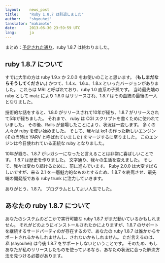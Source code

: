 ```yaml
---
layout:    news_post
title:     "Ruby 1.8.7 は引退しました"
author:    "shyouhei"
tanslator: "makimoto"
date:      2013-06-30 23:59:59 UTC
lang:      ja
---
```


まとめ：[予定された通り][1]、ruby 1.8.7 は終わりました。

[1]: http://www.ruby-lang.org/ja/news/2011/10/07/plans-for-1-8-7/

## ruby 1.8.7 について

すでに大半の方は ruby 1.9.x か 2.0.0 をお使いのことと思います。 (**もしまだならそうしてください。**)
かつて、1.4.x、1.6.x、1.8.x といったバージョンがありました。
これらは MRI と呼ばれており、ruby 1.0 直系の子孫です。
当時最先端の ruby として matz により 1.8.0 はリリースされ、1.8.7 はその血統の最後の一人となりました。

技術的な話をすると、1.8.0 がリリースされて10年が経ち、1.8.7 がリリースされて5年が経ちました。
それまで、 ruby は CGI スクリプトを書くために使われていました。
その後、Rails が登場したことにより、状況は一変します。
多くの人々が ruby を使い始めました。
そして、我々は ko1 の作った新しいエンジン (その当時は YARV と呼ばれていました) をマージするに至りました。
このエンジンは今日使われている正統な ruby となりました。

10年が経ち、1.8.7 がレガシーになったと言えることは非常に喜ばしいことです。
1.8.7 は歴史を作りました。
文字通り、我々の生活を変えました。
そして、我々は変わり続けるために、前に進んでいます。
Ruby 2.0.0 は大変すばらしいですが、来る 2.1 を一層魅力的なものとするため、1.8.7 を終焉させ、最先端の開発版である ruby trunk に注力していきます。

ありがとう、1.8.7。
プログラムとしてよい人生でした。


## あなたの ruby 1.8.7 について

あなたのシステムのどこかで実行可能な ruby 1.8.7 がまだ動いているかもしれません。
それがどのようにインストールされたかによりますが、1.8.7 のサポートを継続するサードパーティのが存在するので、あなたの ruby 1.8.7 は誰かからサポートされるかもしれませんし、されないかもしれません。
ただ言えるのは、_私_ (shyouhei) は今後 1.8.7 をサポートしないということです。
そのため、もしあなたが私のリリースしたものを使っているなら、あなたの状況に合った解決方法を見つける必要があります。
